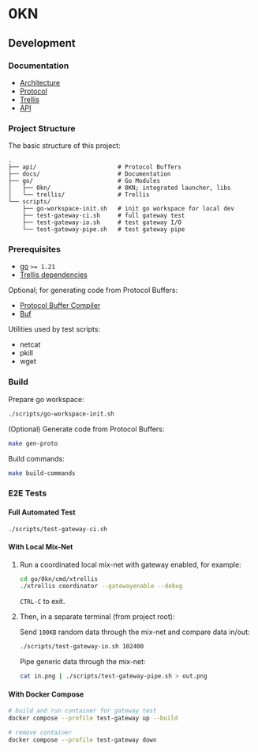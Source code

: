 # 0KN

## Development

### Documentation

- [Architecture](/docs/README.md#architecture)
- [Protocol](/docs/README.md#protocol)
- [Trellis](/go/trellis/README.md)
- [API](/api/README.md)

### Project Structure

The basic structure of this project:

```
.
├── api/                       # Protocol Buffers
├── docs/                      # Documentation
├── go/                        # Go Modules
│   ├── 0kn/                   # 0KN; integrated launcher, libs
│   └── trellis/               # Trellis
└── scripts/
    ├── go-workspace-init.sh   # init go workspace for local dev
    ├── test-gateway-ci.sh     # full gateway test
    ├── test-gateway-io.sh     # test gateway I/O
    └── test-gateway-pipe.sh   # test gateway pipe
```

### Prerequisites

- [go](https://go.dev/doc/install) `>= 1.21`
- [Trellis dependencies](/go/trellis/README.md#dependencies)

Optional; for generating code from Protocol Buffers:

- [Protocol Buffer Compiler](https://grpc.io/docs/protoc-installation/)
- [Buf](https://buf.build/docs/installation)

Utilities used by test scripts:

- netcat
- pkill
- wget

### Build

Prepare go workspace:

```sh
./scripts/go-workspace-init.sh
```

(Optional) Generate code from Protocol Buffers:

```sh
make gen-proto
```

Build commands:

```sh
make build-commands
```

### E2E Tests

#### Full Automated Test


```sh
./scripts/test-gateway-ci.sh
```

#### With Local Mix-Net

1. Run a coordinated local mix-net with gateway enabled, for example:

   ```sh
   cd go/0kn/cmd/xtrellis
   ./xtrellis coordinator --gatewayenable --debug
   ```

   `CTRL-C` to exit.

2. Then, in a separate terminal (from project root):

   Send `100KB` random data through the mix-net and compare data in/out:

   ```sh
   ./scripts/test-gateway-io.sh 102400
   ```

   Pipe generic data through the mix-net:

   ```sh
   cat in.png | ./scripts/test-gateway-pipe.sh > out.png
   ```

#### With Docker Compose

```sh
# build and run container for gateway test
docker compose --profile test-gateway up --build

# remove container
docker compose --profile test-gateway down
```
